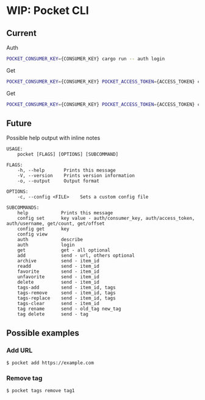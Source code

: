 # WIP: Pocket CLI

## Current

Auth
```bash
POCKET_CONSUMER_KEY={CONSUMER_KEY} cargo run -- auth login
```

Get
```bash
POCKET_CONSUMER_KEY={CONSUMER_KEY} POCKET_ACCESS_TOKEN={ACCESS_TOKEN} cargo run -- get
```

Get
```bash
POCKET_CONSUMER_KEY={CONSUMER_KEY} POCKET_ACCESS_TOKEN={ACCESS_TOKEN} cargo run -- add {URL}
```

## Future

Possible help output with inline notes
```
USAGE:  
    pocket [FLAGS] [OPTIONS] [SUBCOMMAND]

FLAGS:
    -h, --help       Prints this message
    -V, --version    Prints version information
    -o, --output     Output format

OPTIONS:
    -c, --config <FILE>    Sets a custom config file

SUBCOMMANDS:  
    help            Prints this message  
    config set      key value - auth/consumer_key, auth/access_token, auth/username, get/count, get/offset
    config get      key
    config view
    auth            describe
    auth            login
    get             get - all optional
    add             send - url, others optional
    archive         send - item_id
    readd           send - item_id
    favorite        send - item_id
    unfavorite      send - item_id
    delete          send - item_id
    tags-add        send - item_id, tags
    tags-remove     send - item_id, tags
    tags-replace    send - item_id, tags
    tags-clear      send - item_id
    tag rename      send - old_tag new_tag
    tag delete      send - tag
```

## Possible examples

###  Add URL
`$ pocket add https://example.com`

###  Remove tag
`$ pocket tags remove tag1`